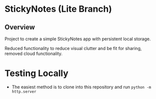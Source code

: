 # StickyNotes (Lite Branch)

## Overview
Project to create a simple StickyNotes app with persistent local storage.

Reduced functionality to reduce visual clutter and be fit for sharing, removed cloud functionality.

# Testing Locally
- The easiest method is to clone into this repository and run `python -m http.server`